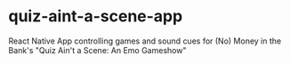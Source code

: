 # quiz-aint-a-scene-app
React Native App controlling games and sound cues for (No) Money in the Bank's "Quiz Ain't a Scene: An Emo Gameshow"
